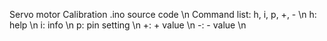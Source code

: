 Servo motor Calibration .ino source code \n
Command list: h, i, p, +, - \n
h: help \n
i: info \n 
p: pin setting \n
+: + value \n 
-: - value \n 
